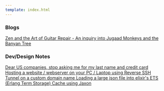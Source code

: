 ```yaml
---
template: index.html
---
```

<h3 id="blogs">Blogs</h3>
<a href="/zen-and-guitar-repair">
  Zen and the Art of Guitar Repair - An inquiry into Jugaad
</a>
<a href="/monkeys-and-the-banyan-tree">
  Monkeys and the Banyan Tree
</a>

<h3 id="notes">Dev/Design Notes</h3>
<a href="/last-name-and-credit-card">
  Dear US companies, stop asking me for my last name and credit card
</a>
<a href="/host-website-on-laptop">
  Hosting a website / webserver on your PC / Laptop using Reverse SSH Tunnel on a custom domain name
</a>
<a href="/how-to-load-a-large-json-file-into-elixir-ets-cache">
  Loading a large json file into elixir's ETS (Erlang Term Storage) Cache using Jaxon
</a>

